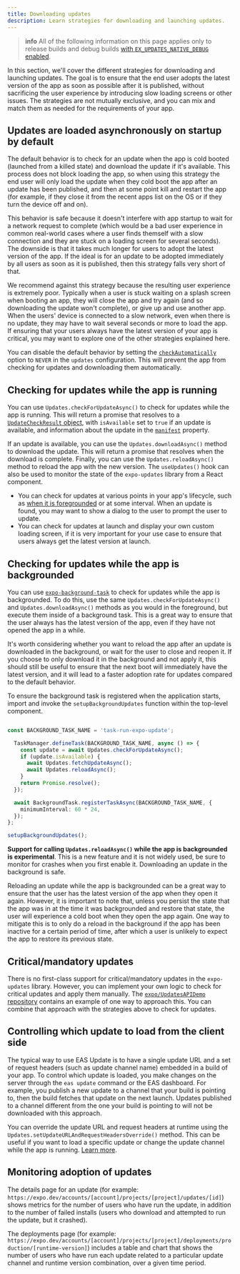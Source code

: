 ```yaml
---
title: Downloading updates
description: Learn strategies for downloading and launching updates.
---
```


> **info** All of the following information on this page applies only to release builds and debug builds [with `EX_UPDATES_NATIVE_DEBUG` enabled](/eas-update/debug/#runtime-issues).

In this section, we'll cover the different strategies for downloading and launching updates. The goal is to ensure that the end user adopts the latest version of the app as soon as possible after it is published, without sacrificing the user experience by introducing slow loading screens or other issues. The strategies are not mutually exclusive, and you can mix and match them as needed for the requirements of your app.

## Updates are loaded asynchronously on startup by default

The default behavior is to check for an update when the app is cold booted (launched from a killed state) and download the update if it's available. This process does not block loading the app, so when using this strategy the end user will only load the update when they cold boot the app after an update has been published, and then at some point kill and restart the app (for example, if they close it from the recent apps list on the OS or if they turn the device off and on).

This behavior is safe because it doesn't interfere with app startup to wait for a network request to complete (which would be a bad user experience in common real-world cases where a user finds themself with a slow connection and they are stuck on a loading screen for several seconds). The downside is that it takes much longer for users to adopt the latest version of the app. If the ideal is for an update to be adopted immediately by all users as soon as it is published, then this strategy falls very short of that.

We recommend against this strategy because the resulting user experience is extremely poor. Typically when a user is stuck waiting on a splash screen when booting an app, they will close the app and try again (and so downloading the update won't complete), or give up and use another app. When the users' device is connected to a slow network, even when there is no update, they may have to wait several seconds or more to load the app. If ensuring that your users always have the latest version of your app is critical, you may want to explore one of the other strategies explained here.

You can disable the default behavior by setting the [`checkAutomatically`](/versions/latest/sdk/updates/#updatescheckautomaticallyvalue) option to `NEVER` in the `updates` configuration. This will prevent the app from checking for updates and downloading them automatically.

## Checking for updates while the app is running

You can use `Updates.checkForUpdateAsync()` to check for updates while the app is running. This will return a promise that resolves to a [`UpdateCheckResult` object](/versions/latest/sdk/updates/#updatecheckresult), with `isAvailable` set to `true` if an update is available, and information about the update in the [`manifest`](/versions/latest/sdk/manifests/#expoupdatesmanifest) property.

If an update is available, you can use the `Updates.downloadAsync()` method to download the update. This will return a promise that resolves when the download is complete. Finally, you can use the `Updates.reloadAsync()` method to reload the app with the new version. The `useUpdates()` hook can also be used to monitor the state of the `expo-updates` library from a React component.

- You can check for updates at various points in your app's lifecycle, such as [when it is foregrounded](https://reactnative.dev/docs/appstate) or at some interval. When an update is found, you may want to show a dialog to the user to prompt the user to update.
- You can check for updates at launch and display your own custom loading screen, if it is very important for your use case to ensure that users always get the latest version at launch.

## Checking for updates while the app is backgrounded

You can use [`expo-background-task`](/versions/latest/sdk/background-task/) to check for updates while the app is backgrounded. To do this, use the same `Updates.checkForUpdateAsync()` and `Updates.downloadAsync()` methods as you would in the foreground, but execute them inside of a background task. This is a great way to ensure that the user always has the latest version of the app, even if they have not opened the app in a while.

It's worth considering whether you want to reload the app after an update is downloaded in the background, or wait for the user to close and reopen it. If you choose to only download it in the background and not apply it, this should still be useful to ensure that the next boot will immediately have the latest version, and it will lead to a faster adoption rate for updates compared to the default behavior.

To ensure the background task is registered when the application starts, import and invoke the `setupBackgroundUpdates` function within the top-level component.

```ts

const BACKGROUND_TASK_NAME = 'task-run-expo-update';

  TaskManager.defineTask(BACKGROUND_TASK_NAME, async () => {
    const update = await Updates.checkForUpdateAsync();
    if (update.isAvailable) {
      await Updates.fetchUpdateAsync();
      await Updates.reloadAsync();
    }
    return Promise.resolve();
  });

  await BackgroundTask.registerTaskAsync(BACKGROUND_TASK_NAME, {
    minimumInterval: 60 * 24,
  });
};

setupBackgroundUpdates();
```

**Support for calling `Updates.reloadAsync()` while the app is backgrounded is experimental**. This is a new feature and it is not widely used, be sure to monitor for crashes when you first enable it. Downloading an update in the background is safe.

Reloading an update while the app is backgrounded can be a great way to ensure that the user has the latest version of the app when they open it again. However, it is important to note that, unless you persist the state that the app was in at the time it was backgrounded and restore that state, the user will experience a cold boot when they open the app again. One way to mitigate this is to only do a reload in the background if the app has been inactive for a certain period of time, after which a user is unlikely to expect the app to restore its previous state.

## Critical/mandatory updates

There is no first-class support for critical/mandatory updates in the `expo-updates` library. However, you can implement your own logic to check for critical updates and apply them manually. The [`expo/UpdatesAPIDemo` repository](https://github.com/expo/UpdatesAPIDemo) contains an example of one way to approach this. You can combine that approach with the strategies above to check for updates.

## Controlling which update to load from the client side

The typical way to use EAS Update is to have a single update URL and a set of request headers (such as update channel name) embedded in a build of your app. To control which update is loaded, you make changes on the server through the `eas update` command or the EAS dashboard. For example, you publish a new update to a channel that your build is pointing to, then the build fetches that update on the next launch. Updates published to a channel different from the one your build is pointing to will not be downloaded with this approach.

You can override the update URL and request headers at runtime using the `Updates.setUpdateURLAndRequestHeadersOverride()` method. This can be useful if you want to load a specific update or change the update channel while the app is running. [Learn more](/eas-update/override/).

## Monitoring adoption of updates

The details page for an update (for example: `https://expo.dev/accounts/[account]/projects/[project]/updates/[id]`) shows metrics for the number of users who have run the update, in addition to the number of failed installs (users who download and attempted to run the update, but it crashed).

The deployments page (for example: `https://expo.dev/accounts/[account]/projects/[project]/deployments/production/[runtime-version]`) includes a table and chart that shows the number of users who have run each update related to a particular update channel and runtime version combination, over a given time period.